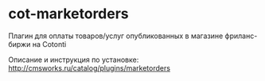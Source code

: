 cot-marketorders
================

Плагин для оплаты товаров/услуг опубликованных в магазине фриланс-биржи на Cotonti

Описание и инструкция по установке: http://cmsworks.ru/catalog/plugins/marketorders
